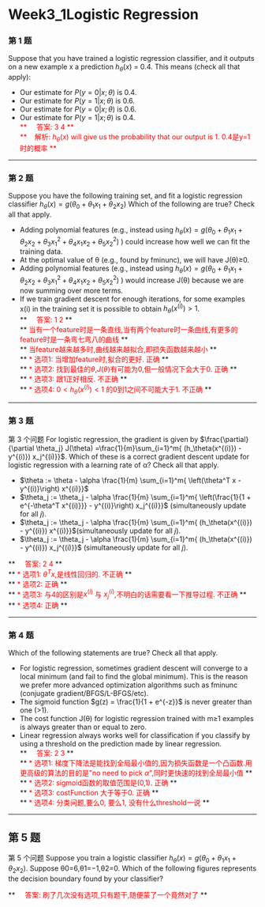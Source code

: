 # Week3_1Logistic Regression

### 第 1 题
Suppose that you have trained a logistic regression classifier, and it outputs on a new example x a prediction $h_\theta(x)$ = 0.4. This means (check all that apply):

* Our estimate for $P(y=0|x;\theta)$ is 0.4.
* Our estimate for $P(y=1|x;\theta)$ is 0.6.
* Our estimate for $P(y=0|x;\theta)$ is 0.6.
* Our estimate for $P(y=1|x;\theta)$ is 0.4.  
<font color=red> ** &nbsp;&nbsp;&nbsp;&nbsp;答案: 3 4 **</font>  
<font color=red> **&nbsp;&nbsp;&nbsp;&nbsp;解析: $h_\theta(x)$ will give us the probability that our output is 1.  0.4是y=1时的概率 **</font>  


---
### 第 2 题
Suppose you have the following training set, and fit a logistic regression classifier $h_\theta(x) = g(\theta_0 + \theta_1x_1 + \theta_2 x_2)$
Which of the following are true? Check all that apply.

* Adding polynomial features (e.g., instead using $h_\theta(x) = g(\theta_0 + \theta_1x_1 + \theta_2 x_2 + \theta_3 x_1^2 + \theta_4 x_1 x_2 + \theta_5 x_2^2)$ ) could increase how well we can fit the training data.
* At the optimal value of θ (e.g., found by fminunc), we will have J(θ)≥0.
* Adding polynomial features (e.g., instead using $h_\theta(x) = g(\theta_0 + \theta_1x_1 + \theta_2 x_2 + \theta_3 x_1^2 + \theta_4 x_1 x_2 + \theta_5 x_2^2)$ ) would increase J(θ) because we are now summing over more terms.
* If we train gradient descent for enough iterations, for some examples x(i) in the training set it is possible to obtain $h_\theta(x^{(i)}) > 1$.  
** <font color=red> &nbsp;&nbsp;&nbsp;&nbsp;答案: 1 2 </font> **  
** <font color=red>  当有一个feature时是一条直线,当有两个feature时一条曲线,有更多的feature时是一条弯七弯八的曲线  </font> **   
** <font color=red>  当feature越来越多时,曲线越来越拟合,即损失函数越来越小 </font> **  
** <font color=red>  * 选项1: 当增加feature时,拟合的更好. 正确   </font> **  
** <font color=red>  * 选项2: 找到最佳的$\theta$,$J(\theta)$有可能为0,但一般情况下会大于0. 正确   </font> **  
** <font color=red>  * 选项3: 跟1正好相反. 不正确  </font> **  
** <font color=red>  * 选项4: $0<h_\theta(x^{(i)})<1$ 的0到1之间不可能大于1. 不正确  </font> **  

--- 
### 第 3 题

第 3 个问题
For logistic regression, the gradient is given by $\frac{\partial}{\partial \theta_j} J(\theta) =\frac{1}{m}\sum_{i=1}^m{ (h_\theta(x^{(i)}) - y^{(i)}) x_j^{(i)}}$. Which of these is a correct gradient descent update for logistic regression with a learning rate of α? Check all that apply. 

 * $\theta := \theta - \alpha \frac{1}{m} \sum_{i=1}^m{ \left(\theta^T x - y^{(i)}\right) x^{(i)}}$
 * $\theta_j := \theta_j - \alpha \frac{1}{m} \sum_{i=1}^m{ \left(\frac{1}{1 + e^{-\theta^T x^{(i)}}} - y^{(i)}\right) x_j^{(i)}}$  (simultaneously update for all $j$).
 * $\theta_j := \theta_j - \alpha \frac{1}{m} \sum_{i=1}^m{ (h_\theta(x^{(i)}) - y^{(i)}) x^{(i)}}$(simultaneously update for all $j$).
 * $\theta_j := \theta_j - \alpha \frac{1}{m} \sum_{i=1}^m{ (h_\theta(x^{(i)}) - y^{(i)}) x_j^{(i)}}$ (simultaneously update for all $j$).
 
** <font color=red>&nbsp;&nbsp;&nbsp;&nbsp;答案: 2 4  </font> **  
** <font color=red>  * 选项1: $\theta^T x$,是线性回归的. 不正确   </font> **  
** <font color=red>  * 选项2: 正确   </font> **  
** <font color=red>  * 选项3: 与4的区别是$x^{(i)}$ 与 $x_j^{(i)}$,不明白的话需要看一下推导过程. 不正确  </font> **  
** <font color=red>  * 选项4: 正确  </font> ** 

---

### 第 4 题
Which of the following statements are true? Check all that apply.

* For logistic regression, sometimes gradient descent will converge to a local minimum (and fail to find the global minimum). This is the reason we prefer more advanced optimization algorithms such as fminunc (conjugate gradient/BFGS/L-BFGS/etc).
* The sigmoid function $g(z) = \frac{1}{1 + e^{-z}}$ is never greater than one (>1).
* The cost function J(θ) for logistic regression trained with m≥1 examples is always greater than or equal to zero.
* Linear regression always works well for classification if you classify by using a threshold on the prediction made by linear regression.  
** <font color=red>&nbsp;&nbsp;&nbsp;&nbsp;答案: 2 3  </font> **  
** <font color=red>  * 选项1: 梯度下降法是能找到全局最小值的,因为损失函数是一个凸函数.用更高级的算法的目的是"no need to pick $\alpha$",同时更快速的找到全局最小值  </font> **  
** <font color=red>  * 选项2: sigmoid函数的取值范围是(0,1). 正确   </font> **  
** <font color=red>  * 选项3: costFunction 大于等于0. 正确  </font> **  
** <font color=red>  * 选项4: 分类问题,要么0, 要么1, 没有什么threshold一说  </font> ** 

---
## 第 5 题
第 5 个问题
Suppose you train a logistic classifier $h_\theta(x) = g(\theta_0 + \theta_1x_1 + \theta_2 x_2)$. Suppose θ0=6,θ1=−1,θ2=0. Which of the following figures represents the decision boundary found by your classifier?

** <font color=red>&nbsp;&nbsp;&nbsp;&nbsp;答案: 刷了几次没有选项,只有题干,随便蒙了一个竟然对了  </font> **  


